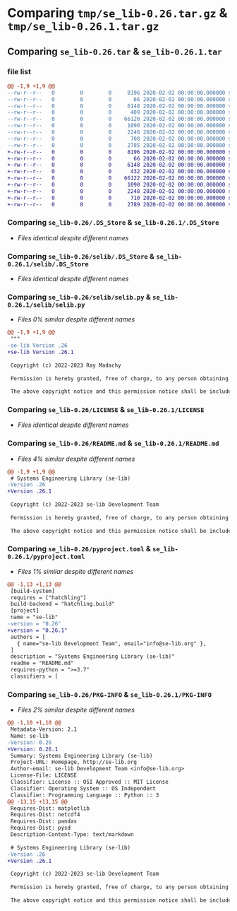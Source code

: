 # Comparing `tmp/se_lib-0.26.tar.gz` & `tmp/se_lib-0.26.1.tar.gz`

## Comparing `se_lib-0.26.tar` & `se_lib-0.26.1.tar`

### file list

```diff
@@ -1,9 +1,9 @@
--rw-r--r--   0        0        0     8196 2020-02-02 00:00:00.000000 se_lib-0.26/.DS_Store
--rw-r--r--   0        0        0       66 2020-02-02 00:00:00.000000 se_lib-0.26/.gitattributes
--rw-r--r--   0        0        0     6148 2020-02-02 00:00:00.000000 se_lib-0.26/selib/.DS_Store
--rw-r--r--   0        0        0      409 2020-02-02 00:00:00.000000 se_lib-0.26/selib/__init__.py
--rw-r--r--   0        0        0    66120 2020-02-02 00:00:00.000000 se_lib-0.26/selib/selib.py
--rw-r--r--   0        0        0     1090 2020-02-02 00:00:00.000000 se_lib-0.26/LICENSE
--rw-r--r--   0        0        0     2246 2020-02-02 00:00:00.000000 se_lib-0.26/README.md
--rw-r--r--   0        0        0      708 2020-02-02 00:00:00.000000 se_lib-0.26/pyproject.toml
--rw-r--r--   0        0        0     2785 2020-02-02 00:00:00.000000 se_lib-0.26/PKG-INFO
+-rw-r--r--   0        0        0     8196 2020-02-02 00:00:00.000000 se_lib-0.26.1/.DS_Store
+-rw-r--r--   0        0        0       66 2020-02-02 00:00:00.000000 se_lib-0.26.1/.gitattributes
+-rw-r--r--   0        0        0     6148 2020-02-02 00:00:00.000000 se_lib-0.26.1/selib/.DS_Store
+-rw-r--r--   0        0        0      432 2020-02-02 00:00:00.000000 se_lib-0.26.1/selib/__init__.py
+-rw-r--r--   0        0        0    66122 2020-02-02 00:00:00.000000 se_lib-0.26.1/selib/selib.py
+-rw-r--r--   0        0        0     1090 2020-02-02 00:00:00.000000 se_lib-0.26.1/LICENSE
+-rw-r--r--   0        0        0     2248 2020-02-02 00:00:00.000000 se_lib-0.26.1/README.md
+-rw-r--r--   0        0        0      710 2020-02-02 00:00:00.000000 se_lib-0.26.1/pyproject.toml
+-rw-r--r--   0        0        0     2789 2020-02-02 00:00:00.000000 se_lib-0.26.1/PKG-INFO
```

### Comparing `se_lib-0.26/.DS_Store` & `se_lib-0.26.1/.DS_Store`

 * *Files identical despite different names*

### Comparing `se_lib-0.26/selib/.DS_Store` & `se_lib-0.26.1/selib/.DS_Store`

 * *Files identical despite different names*

### Comparing `se_lib-0.26/selib/selib.py` & `se_lib-0.26.1/selib/selib.py`

 * *Files 0% similar despite different names*

```diff
@@ -1,9 +1,9 @@
 """
-se-lib Version .26
+se-lib Version .26.1
 
 Copyright (c) 2022-2023 Ray Madachy
 
 Permission is hereby granted, free of charge, to any person obtaining a copy of this software and associated documentation files (the "Software"), to deal in the Software without restriction, including without limitation the rights to use, copy, modify, merge, publish, distribute, sublicense, and/or sell copies of the Software, and to permit persons to whom the Software is furnished to do so, subject to the following conditions:
 
 The above copyright notice and this permission notice shall be included in all copies or substantial portions of the Software.
```

### Comparing `se_lib-0.26/LICENSE` & `se_lib-0.26.1/LICENSE`

 * *Files identical despite different names*

### Comparing `se_lib-0.26/README.md` & `se_lib-0.26.1/README.md`

 * *Files 4% similar despite different names*

```diff
@@ -1,9 +1,9 @@
 # Systems Engineering Library (se-lib)
-Version .26
+Version .26.1
 
 Copyright (c) 2022-2023 se-lib Development Team
 
 Permission is hereby granted, free of charge, to any person obtaining a copy of this software and associated documentation files (the "Software"), to deal in the Software without restriction, including without limitation the rights to use, copy, modify, merge, publish, distribute, sublicense, and/or sell copies of the Software, and to permit persons to whom the Software is furnished to do so, subject to the following conditions:
 
 The above copyright notice and this permission notice shall be included in all copies or substantial portions of the Software.
```

### Comparing `se_lib-0.26/pyproject.toml` & `se_lib-0.26.1/pyproject.toml`

 * *Files 1% similar despite different names*

```diff
@@ -1,13 +1,13 @@
 [build-system]
 requires = ["hatchling"]
 build-backend = "hatchling.build"
 [project]
 name = "se-lib"
-version = "0.26"
+version = "0.26.1"
 authors = [
   { name="se-lib Development Team", email="info@se-lib.org" },
 ]
 description = "Systems Engineering Library (se-lib)"
 readme = "README.md"
 requires-python = ">=3.7"
 classifiers = [
```

### Comparing `se_lib-0.26/PKG-INFO` & `se_lib-0.26.1/PKG-INFO`

 * *Files 2% similar despite different names*

```diff
@@ -1,10 +1,10 @@
 Metadata-Version: 2.1
 Name: se-lib
-Version: 0.26
+Version: 0.26.1
 Summary: Systems Engineering Library (se-lib)
 Project-URL: Homepage, http://se-lib.org
 Author-email: se-lib Development Team <info@se-lib.org>
 License-File: LICENSE
 Classifier: License :: OSI Approved :: MIT License
 Classifier: Operating System :: OS Independent
 Classifier: Programming Language :: Python :: 3
@@ -13,15 +13,15 @@
 Requires-Dist: matplotlib
 Requires-Dist: netcdf4
 Requires-Dist: pandas
 Requires-Dist: pysd
 Description-Content-Type: text/markdown
 
 # Systems Engineering Library (se-lib)
-Version .26
+Version .26.1
 
 Copyright (c) 2022-2023 se-lib Development Team
 
 Permission is hereby granted, free of charge, to any person obtaining a copy of this software and associated documentation files (the "Software"), to deal in the Software without restriction, including without limitation the rights to use, copy, modify, merge, publish, distribute, sublicense, and/or sell copies of the Software, and to permit persons to whom the Software is furnished to do so, subject to the following conditions:
 
 The above copyright notice and this permission notice shall be included in all copies or substantial portions of the Software.
```

